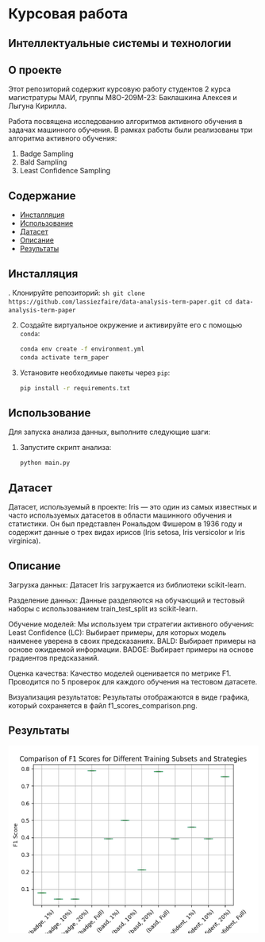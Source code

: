 # Курсовая работа
## Интеллектуальные системы и технологии

## О проекте

Этот репозиторий содержит курсовую работу студентов 2 курса магистратуры МАИ, группы М8О-209М-23: Баклашкина Алексея и Лыгуна Кирилла. 

 Работа посвящена исследованию алгоритмов активного обучения в задачах машинного обучения.
 В рамках работы были реализованы три алгоритма активного обучения:
 1. Badge Sampling
 2. Bald Sampling
 3. Least Confidence Sampling

## Содержание

- [Инсталляция](#Инсталляция)
- [Использование](#использование)
- [Датасет](#датасет)
- [Описание](#описание)
- [Результаты](#результаты)


## Инсталляция

. Клонируйте репозиторий:
    ```sh
    git clone https://github.com/lassiezfaire/data-analysis-term-paper.git
    cd data-analysis-term-paper
    ```

2. Создайте виртуальное окружение и активируйте его с помощью `conda`:
    ```sh
    conda env create -f environment.yml
    conda activate term_paper
    ```

3. Установите необходимые пакеты через `pip`:
    ```sh
    pip install -r requirements.txt
    ```

## Использование

Для запуска анализа данных, выполните следующие шаги:

1. Запустите скрипт анализа:
    ```sh
    python main.py

## Датасет

Датасет, используемый в проекте: 
Iris — это один из самых известных и часто используемых датасетов в области машинного обучения и статистики. Он был представлен Рональдом Фишером в 1936 году и содержит данные о трех видах ирисов (Iris setosa, Iris versicolor и Iris virginica).

## Описание

Загрузка данных:
 Датасет Iris загружается из библиотеки scikit-learn.

Разделение данных: 
 Данные разделяются на обучающий и тестовый наборы с использованием train_test_split из scikit-learn.

Обучение моделей:
 Мы используем три стратегии активного обучения:
  Least Confidence (LC): Выбирает примеры, для которых модель наименее уверена в своих предсказаниях.
  BALD: Выбирает примеры на основе ожидаемой информации.
  BADGE: Выбирает примеры на основе градиентов предсказаний.

Оценка качества:
 Качество моделей оценивается по метрике F1. Проводится по 5 проверок для каждого обучения на тестовом датасете.

Визуализация результатов:
 Результаты отображаются в виде графика, который сохраняется в файл f1_scores_comparison.png.

## Результаты

![Alt text](/f1_scores_comparison.png)